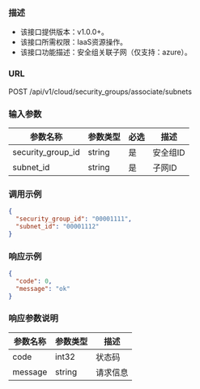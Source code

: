 ### 描述

- 该接口提供版本：v1.0.0+。
- 该接口所需权限：IaaS资源操作。
- 该接口功能描述：安全组关联子网（仅支持：azure）。

### URL

POST /api/v1/cloud/security_groups/associate/subnets

### 输入参数

| 参数名称              | 参数类型      | 必选  | 描述    |
|-------------------|-----------|-----|-------|
| security_group_id | string    | 是   | 安全组ID |
| subnet_id         | string    | 是   | 子网ID  |

### 调用示例

```json
{
  "security_group_id": "00001111",
  "subnet_id": "00001112"
}
```

### 响应示例

```json
{
  "code": 0,
  "message": "ok"
}
```

### 响应参数说明

| 参数名称    | 参数类型   | 描述   |
|---------|--------|------|
| code    | int32  | 状态码  |
| message | string | 请求信息 |
